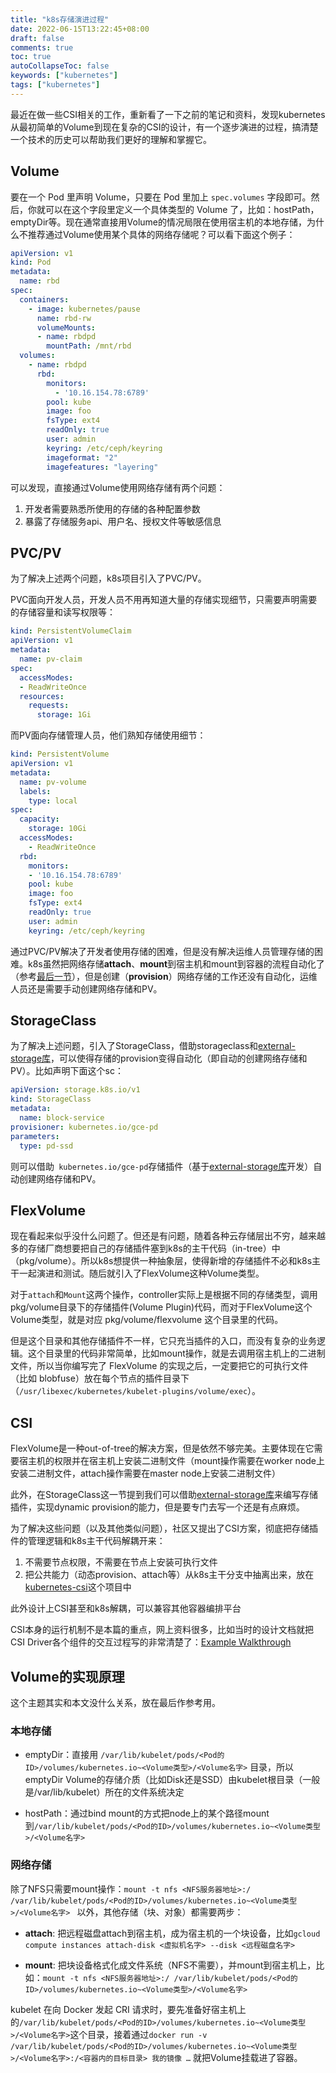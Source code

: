 ```yaml
---
title: "k8s存储演进过程"
date: 2022-06-15T13:22:45+08:00
draft: false
comments: true
toc: true
autoCollapseToc: false
keywords: ["kubernetes"]
tags: ["kubernetes"]
---
```


最近在做一些CSI相关的工作，重新看了一下之前的笔记和资料，发现kubernetes从最初简单的Volume到现在复杂的CSI的设计，有一个逐步演进的过程，搞清楚一个技术的历史可以帮助我们更好的理解和掌握它。

## Volume

要在一个 Pod 里声明 Volume，只要在 Pod 里加上 `spec.volumes` 字段即可。然后，你就可以在这个字段里定义一个具体类型的 Volume 了，比如：hostPath，emptyDir等。现在通常直接用Volume的情况局限在使用宿主机的本地存储，为什么不推荐通过Volume使用某个具体的网络存储呢？可以看下面这个例子：

```yaml
apiVersion: v1
kind: Pod
metadata:
  name: rbd
spec:
  containers:
    - image: kubernetes/pause
      name: rbd-rw
      volumeMounts:
      - name: rbdpd
        mountPath: /mnt/rbd
  volumes:
    - name: rbdpd
      rbd:
        monitors:
          - '10.16.154.78:6789'
        pool: kube
        image: foo
        fsType: ext4
        readOnly: true
        user: admin
        keyring: /etc/ceph/keyring
        imageformat: "2"
        imagefeatures: "layering"
```

可以发现，直接通过Volume使用网络存储有两个问题：

1. 开发者需要熟悉所使用的存储的各种配置参数
2. 暴露了存储服务api、用户名、授权文件等敏感信息

## PVC/PV

为了解决上述两个问题，k8s项目引入了PVC/PV。

PVC面向开发人员，开发人员不用再知道大量的存储实现细节，只需要声明需要的存储容量和读写权限等：

```yml
kind: PersistentVolumeClaim
apiVersion: v1
metadata:
  name: pv-claim
spec:
  accessModes:
  - ReadWriteOnce
  resources:
    requests:
      storage: 1Gi
```

而PV面向存储管理人员，他们熟知存储使用细节：

```yml
kind: PersistentVolume
apiVersion: v1
metadata:
  name: pv-volume
  labels:
    type: local
spec:
  capacity:
    storage: 10Gi
  accessModes:
    - ReadWriteOnce
  rbd:
    monitors:
    - '10.16.154.78:6789'
    pool: kube
    image: foo
    fsType: ext4
    readOnly: true
    user: admin
    keyring: /etc/ceph/keyring
```

通过PVC/PV解决了开发者使用存储的困难，但是没有解决运维人员管理存储的困难。k8s虽然把网络存储**attach**、**mount**到宿主机和mount到容器的流程自动化了（参考[最后一节](https://cvvz.github.io/post/kubernetes-storage-history/#volume的实现原理)），但是创建（**provision**）网络存储的工作还没有自动化，运维人员还是需要手动创建网络存储和PV。

## StorageClass

为了解决上述问题，引入了StorageClass，借助storageclass和[external-storage库](https://github.com/kubernetes-retired/external-storage)，可以使得存储的provision变得自动化（即自动的创建网络存储和PV）。比如声明下面这个sc：

```yml
apiVersion: storage.k8s.io/v1
kind: StorageClass
metadata:
  name: block-service
provisioner: kubernetes.io/gce-pd
parameters:
  type: pd-ssd
```

则可以借助` kubernetes.io/gce-pd`存储插件（基于[external-storage库](https://github.com/kubernetes-retired/external-storage)开发）自动创建网络存储和PV。

## FlexVolume

现在看起来似乎没什么问题了。但还是有问题，随着各种云存储层出不穷，越来越多的存储厂商想要把自己的存储插件塞到k8s的主干代码（in-tree）中（pkg/volume）。所以k8s想提供一种抽象层，使得新增的存储插件不必和k8s主干一起演进和测试。随后就引入了FlexVolume这种Volume类型。

对于`attach`和`Mount`这两个操作，controller实际上是根据不同的存储类型，调用pkg/volume目录下的存储插件(Volume Plugin)代码，而对于FlexVolume这个Volume类型，就是对应 pkg/volume/flexvolume 这个目录里的代码。

但是这个目录和其他存储插件不一样，它只充当插件的入口，而没有复杂的业务逻辑。这个目录里的代码非常简单，比如mount操作，就是去调用宿主机上的二进制文件，所以当你编写完了 FlexVolume 的实现之后，一定要把它的可执行文件（比如 blobfuse）放在每个节点的插件目录下（`/usr/libexec/kubernetes/kubelet-plugins/volume/exec`）。

## CSI

FlexVolume是一种out-of-tree的解决方案，但是依然不够完美。主要体现在它需要宿主机的权限并在宿主机上安装二进制文件（mount操作需要在worker node上安装二进制文件，attach操作需要在master node上安装二进制文件）

此外，在StorageClass这一节提到我们可以借助[external-storage库](https://github.com/kubernetes-retired/external-storage)来编写存储插件，实现dynamic provision的能力，但是要专门去写一个还是有点麻烦。

为了解决这些问题（以及其他类似问题），社区又提出了CSI方案，彻底把存储插件的管理逻辑和k8s主干代码解耦开来：

1. 不需要节点权限，不需要在节点上安装可执行文件
2. 把公共能力（动态provision、attach等）从k8s主干分支中抽离出来，放在[kubernetes-csi](https://github.com/kubernetes-csi)这个项目中

此外设计上CSI甚至和k8s解耦，可以兼容其他容器编排平台

CSI本身的运行机制不是本篇的重点，网上资料很多，比如当时的设计文档就把CSI Driver各个组件的交互过程写的非常清楚了：[Example Walkthrough
](https://github.com/kubernetes/design-proposals-archive/blob/main/storage/container-storage-interface.md#example-walkthrough)

## Volume的实现原理

这个主题其实和本文没什么关系，放在最后作参考用。

### 本地存储

* emptyDir：直接用 `/var/lib/kubelet/pods/<Pod的ID>/volumes/kubernetes.io~<Volume类型>/<Volume名字>` 目录，所以emptyDir Volume的存储介质（比如Disk还是SSD）由kubelet根目录（一般是/var/lib/kubelet）所在的文件系统决定

* hostPath：通过bind mount的方式把node上的某个路径mount到`/var/lib/kubelet/pods/<Pod的ID>/volumes/kubernetes.io~<Volume类型>/<Volume名字>`

### 网络存储

除了NFS只需要mount操作：`mount -t nfs <NFS服务器地址>:/ /var/lib/kubelet/pods/<Pod的ID>/volumes/kubernetes.io~<Volume类型>/<Volume名字> ` 以外，其他存储（块、对象）都需要两步：

* **attach**: 把远程磁盘attach到宿主机，成为宿主机的一个块设备，比如`gcloud compute instances attach-disk <虚拟机名字> --disk <远程磁盘名字>`

* **mount**: 把块设备格式化成文件系统（NFS不需要），并mount到宿主机上，比如：`mount -t nfs <NFS服务器地址>:/ /var/lib/kubelet/pods/<Pod的ID>/volumes/kubernetes.io~<Volume类型>/<Volume名字> `

kubelet 在向 Docker 发起 CRI 请求时，要先准备好宿主机上的`/var/lib/kubelet/pods/<Pod的ID>/volumes/kubernetes.io~<Volume类型>/<Volume名字>`这个目录，接着通过`docker run -v /var/lib/kubelet/pods/<Pod的ID>/volumes/kubernetes.io~<Volume类型>/<Volume名字>:/<容器内的目标目录> 我的镜像 …` 就把Volume挂载进了容器。
